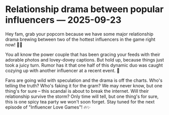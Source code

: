 # Relationship drama between popular influencers — 2025-09-23

Hey fam, grab your popcorn because we have some major relationship drama brewing between two of the hottest influencers in the game right now! 🍿💥

You all know the power couple that has been gracing your feeds with their adorable photos and lovey-dovey captions. But hold up, because things just took a juicy turn. Rumor has it that one half of this dynamic duo was caught cozying up with another influencer at a recent event. 🙈

Fans are going wild with speculation and the drama is off the charts. Who's telling the truth? Who's faking it for the gram? We may never know, but one thing's for sure – this scandal is about to break the internet. Will their relationship survive the storm? Only time will tell, but one thing's for sure, this is one spicy tea party we won't soon forget. Stay tuned for the next episode of "Influencer Love Games"! 🔥✨